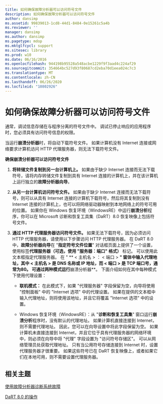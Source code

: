 ```yaml
---
title: 如何确保故障分析器可以访问符号文件
description: 如何确保故障分析器可以访问符号文件
author: dansimp
ms.assetid: 99839013-1cd8-44d1-8484-0e15261c5a4b
ms.reviewer: ''
manager: dansimp
ms.author: dansimp
ms.pagetype: mdop
ms.mktglfcycl: support
ms.sitesec: library
ms.prod: w10
ms.date: 06/16/2016
ms.openlocfilehash: 944198b95528a548acbe1229f9f3aad4c224af29
ms.sourcegitcommit: 354664bc527d93f80687cd2eba70d1eea024c7c3
ms.translationtype: MT
ms.contentlocale: zh-CN
ms.lasthandoff: 06/26/2020
ms.locfileid: "10802926"
---
```

# 如何确保故障分析器可以访问符号文件


通常，调试信息存储在与程序分离的符号文件中。 调试已停止响应的应用程序时，您必须具有访问符号信息的权限。

当运行**崩溃分析器**时，将自动下载符号文件。 如果计算机没有 Internet 连接或网络要求计算机访问 HTTP 代理服务器，则无法下载符号文件。

**确保崩溃分析器可以访问符号文件**

1.  **将转储文件复制到另一台计算机上。** 如果由于缺少 Internet 连接而无法下载符号，请将内存转储文件复制到具有 Internet 连接的计算机上，并在该计算机上运行独立的**故障分析器向导**。

2.  **从另一台计算机访问符号文件。** 如果由于缺少 Internet 连接而无法下载符号，则可以从具有 Internet 连接的计算机下载符号，然后将其复制到没有 Internet 连接的计算机上，也可以将网络驱动器映射到本地网络上的符号可用的位置。 如果你在 Windows 恢复环境（WindowsRE）中运行**崩溃分析**程序，你可以在 Microsoft 诊断和恢复工具集（DaRT）8.0 恢复映像上包括符号文件。

3.  **通过 HTTP 代理服务器访问符号文件。** 如果无法下载符号，因为必须访问 HTTP 代理服务器，请使用以下步骤访问 HTTP 代理服务器。 在 DaRT 8.0 中，**故障分析器向导**在 "**指定符号文件位置**" 对话框页面上提供了一个设置，使用标签**代理服务器（可选，使用 "服务器：端口" 格式）** 标记。 可以使用此文本框指定代理服务器。 在 " ** &lt; 主机名 &gt; ： &lt; 端口 &gt; **" 窗体中输入代理地址，其中 &lt; **主机名** &gt; 是 DNS 名称或 IP 地址，而 &lt; **端口** &gt; 是 TCP 端口号，通常为80。 可通过两种模式运行**崩溃分析器**。 下面介绍如何在其中每种模式下使用代理设置：

    -   **联机模式：** 在此模式下，如果 "代理服务器" 字段保留为空，向导将使用 "控制面板" 中的 "Internet 选项" 中的代理设置。 如果在提供的文本框中输入代理地址，则将使用该地址，并且它将覆盖 "Internet 选项" 中的设置。

    -   Windows 恢复环境（WindowsRE）：从 "**诊断和恢复工具集**" 窗口运行**崩溃分析**程序时，没有默认的代理地址。 如果计算机直接连接到 Internet，则不需要代理地址。 因此，您可以在向导设置中将此字段保留为空。 如果计算机未直接连接到 Internet，并且它位于具有代理服务器的网络环境中，则必须在向导中将 "代理" 字段设置为 "访问符号存储区"。 可以从网络管理员处获取代理地址。 只有当公用符号存储连接到 Internet 时，设置代理服务器才很重要。 如果这些符号已在 DaRT 恢复映像上，或者如果它们在本地可用，则不需要设置代理服务器。

## 相关主题


[使用故障分析器诊断系统故障](diagnosing-system-failures-with-crash-analyzer--dart-8.md)

[DaRT 8.0 的操作](operations-for-dart-80-dart-8.md)

 

 





